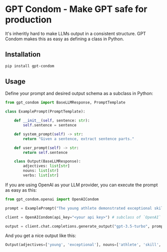 # GPT Condom - Make GPT safe for production

It's inheritly hard to make LLMs output in a consistent structure. GPT Condom makes this as easy as defining a class in Python. 


## Installation

```bash
pip install gpt-condom
```

## Usage

Define your prompt and desired output schema as a subclass in Python:

```python
from gpt_condom import BaseLLMResponse, PromptTemplate

class ExamplePrompt(PromptTemplate):

    def __init__(self, sentence: str):
        self.sentence = sentence

    def system_prompt(self) -> str:
        return "Given a sentence, extract sentence parts."

    def user_prompt(self) -> str:
        return self.sentence

    class Output(BaseLLMResponse):
        adjectives: list[str]
        nouns: list[str]
        verbs: list[str]
```

If you are using OpenAI as your LLM provider, you can execute the prompt as easy as this:
```python
from gpt_condom.openai import OpenAICondom

prompt = ExamplePrompt("The young athlete demonstrated exceptional skill and agility on the field.")

client = OpenAICondom(api_key="<your api key>") # subclass of `OpenAI`

output = client.chat.completions.generate_output("gpt-3.5-turbo", prompt=prompt, max_output_tokens=1000)
```

And you get a nice output like this:
```python
Output(adjectives=['young', 'exceptional'], nouns=['athlete', 'skill', 'agility', 'field'], verbs=['demonstrated'])
```


